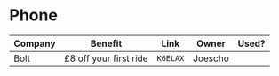 # Phone

| Company | Benefit | Link | Owner | Used? |
| ------- | ------- | ---- | ----- | ----- |
| Bolt | £8 off your first ride | `K6ELAX` | Joescho |  |
